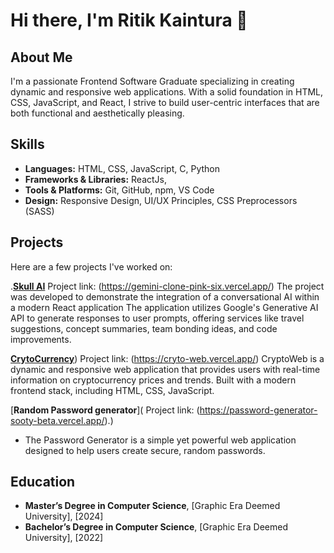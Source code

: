 # Hi there, I'm Ritik Kaintura 👋

## About Me

I'm a passionate Frontend Software Graduate specializing in creating dynamic and responsive web applications. With a solid foundation in HTML, CSS, JavaScript, and React, I strive to build user-centric interfaces that are both functional and aesthetically pleasing.

## Skills

- **Languages:** HTML, CSS, JavaScript, C, Python
- **Frameworks & Libraries:** ReactJs, 
- **Tools & Platforms:** Git, GitHub, npm, VS Code
- **Design:** Responsive Design, UI/UX Principles, CSS Preprocessors (SASS)

## Projects

Here are a few projects I've worked on:

.[**Skull AI**]((https://github.com/ritik0420/Gemini-clone)) Project link:  (https://gemini-clone-pink-six.vercel.app/)
  The project was developed to demonstrate the integration of a conversational AI within a modern React application The application utilizes Google's Generative AI API to generate responses to user prompts, offering services like travel suggestions, concept summaries, team bonding ideas, and code improvements.

[**CrytoCurrency**]([https://github.com/ritik0420/CrytoWeb))  Project link: (https://cryto-web.vercel.app/)
  CryptoWeb is a dynamic and responsive web application that provides users with real-time information on cryptocurrency prices and trends. Built with a modern frontend stack, including HTML, CSS, JavaScript.

[**Random Password generator**]( Project link: (https://password-generator-sooty-beta.vercel.app/).)
- The Password Generator is a simple yet powerful web application designed to help users create secure, random passwords.
 

## Education

- **Master’s Degree in Computer Science**, [Graphic Era Deemed University], [2024]
- **Bachelor’s Degree in Computer Science**, [Graphic Era Deemed University], [2022]




